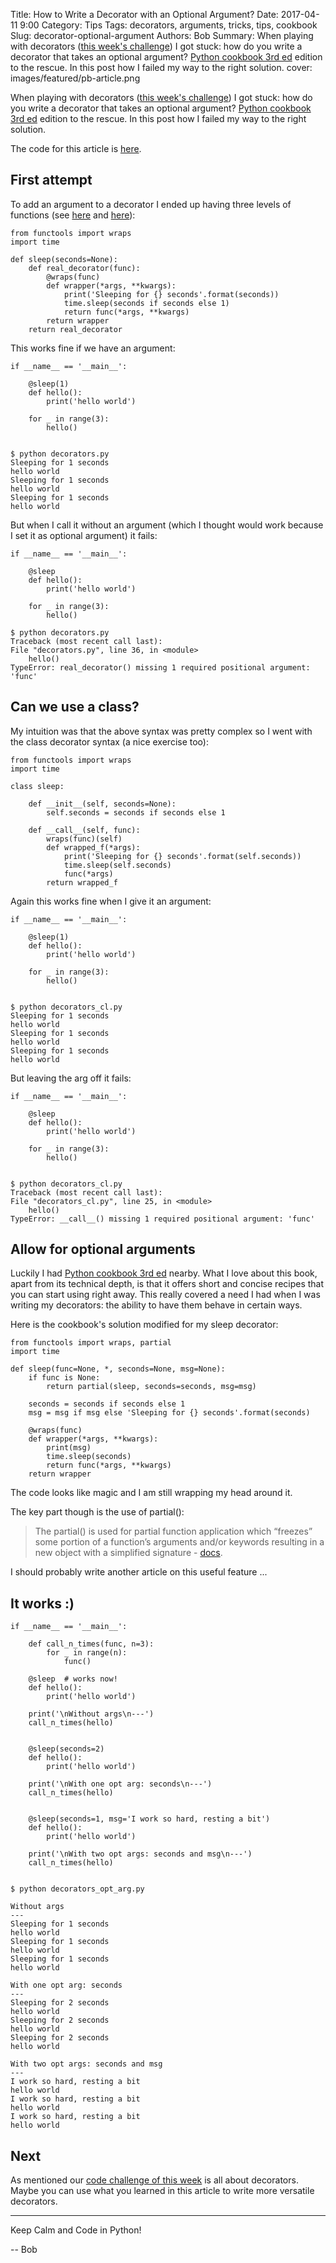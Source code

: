 Title: How to Write a Decorator with an Optional Argument?
Date: 2017-04-11 9:00
Category: Tips
Tags: decorators, arguments, tricks, tips, cookbook
Slug: decorator-optional-argument
Authors: Bob
Summary: When playing with decorators ([this week's challenge](http://pybit.es/codechallenge14.html)) I got stuck: how do you write a decorator that takes an optional argument? [Python cookbook 3rd ed](http://www.amazon.com/dp/1449340377/?tag=pyb0f-20) edition to the rescue. In this post how I failed my way to the right solution.
cover: images/featured/pb-article.png

When playing with decorators ([this week's challenge](http://pybit.es/codechallenge14.html)) I got stuck: how do you write a decorator that takes an optional argument? [Python cookbook 3rd ed](http://www.amazon.com/dp/1449340377/?tag=pyb0f-20) edition to the rescue. In this post how I failed my way to the right solution.

The code for this article is [here](https://github.com/pybites/blog_code/tree/master/decorator_opt_arg).

## First attempt

To add an argument to a decorator I ended up having three levels of functions (see [here](http://stackoverflow.com/questions/5929107/python-decorators-with-parameters) and [here](http://www.artima.com/weblogs/viewpost.jsp?thread=240845)):

	from functools import wraps
	import time

	def sleep(seconds=None):
		def real_decorator(func):
			@wraps(func)
			def wrapper(*args, **kwargs):
				print('Sleeping for {} seconds'.format(seconds))
				time.sleep(seconds if seconds else 1)
				return func(*args, **kwargs)
			return wrapper
		return real_decorator

This works fine if we have an argument:

	if __name__ == '__main__':

		@sleep(1)
		def hello():
			print('hello world')

		for _ in range(3):
			hello()


	$ python decorators.py
	Sleeping for 1 seconds
	hello world
	Sleeping for 1 seconds
	hello world
	Sleeping for 1 seconds
	hello world

But when I call it without an argument (which I thought would work because I set it as optional argument) it fails:

	if __name__ == '__main__':

		@sleep
		def hello():
			print('hello world')

		for _ in range(3):
			hello()

	$ python decorators.py
	Traceback (most recent call last):
	File "decorators.py", line 36, in <module>
		hello()
	TypeError: real_decorator() missing 1 required positional argument: 'func'

## Can we use a class?

My intuition was that the above syntax was pretty complex so I went with the class decorator syntax (a nice exercise too):

	from functools import wraps
	import time

	class sleep:

		def __init__(self, seconds=None):
			self.seconds = seconds if seconds else 1

		def __call__(self, func):
			wraps(func)(self)
			def wrapped_f(*args):
				print('Sleeping for {} seconds'.format(self.seconds))
				time.sleep(self.seconds)
				func(*args)
			return wrapped_f

Again this works fine when I give it an argument:

	if __name__ == '__main__':

		@sleep(1)
		def hello():
			print('hello world')

		for _ in range(3):
			hello()


	$ python decorators_cl.py
	Sleeping for 1 seconds
	hello world
	Sleeping for 1 seconds
	hello world
	Sleeping for 1 seconds
	hello world

But leaving the arg off it fails:

	if __name__ == '__main__':

		@sleep
		def hello():
			print('hello world')

		for _ in range(3):
			hello()


	$ python decorators_cl.py
	Traceback (most recent call last):
	File "decorators_cl.py", line 25, in <module>
		hello()
	TypeError: __call__() missing 1 required positional argument: 'func'

## Allow for optional arguments

Luckily I had [Python cookbook 3rd ed](http://www.amazon.com/dp/1449340377/?tag=pyb0f-20) nearby. What I love about this book, apart from its technical depth, is that it offers short and concise recipes that you can start using right away. This really covered a need I had when I was writing my decorators: the ability to have them behave in certain ways.

Here is the cookbook's solution modified for my sleep decorator:

	from functools import wraps, partial
	import time

	def sleep(func=None, *, seconds=None, msg=None):
		if func is None:
			return partial(sleep, seconds=seconds, msg=msg)

		seconds = seconds if seconds else 1
		msg = msg if msg else 'Sleeping for {} seconds'.format(seconds)

		@wraps(func)
		def wrapper(*args, **kwargs):
			print(msg)
			time.sleep(seconds)
			return func(*args, **kwargs)
		return wrapper

The code looks like magic and I am still wrapping my head around it. 

The key part though is the use of partial():

> The partial() is used for partial function application which “freezes” some portion of a function’s arguments and/or keywords resulting in a new object with a simplified signature - [docs](https://docs.python.org/3.6/library/functools.html#functools.partial).

I should probably write another article on this useful feature ...

## It works :)

	if __name__ == '__main__':

		def call_n_times(func, n=3):
			for _ in range(n):
				func()

		@sleep  # works now!
		def hello():
			print('hello world')

		print('\nWithout args\n---')
		call_n_times(hello)


		@sleep(seconds=2)
		def hello():
			print('hello world')

		print('\nWith one opt arg: seconds\n---')
		call_n_times(hello)


		@sleep(seconds=1, msg='I work so hard, resting a bit')
		def hello():
			print('hello world')

		print('\nWith two opt args: seconds and msg\n---')
		call_n_times(hello)


	$ python decorators_opt_arg.py

	Without args
	---
	Sleeping for 1 seconds
	hello world
	Sleeping for 1 seconds
	hello world
	Sleeping for 1 seconds
	hello world

	With one opt arg: seconds
	---
	Sleeping for 2 seconds
	hello world
	Sleeping for 2 seconds
	hello world
	Sleeping for 2 seconds
	hello world

	With two opt args: seconds and msg
	---
	I work so hard, resting a bit
	hello world
	I work so hard, resting a bit
	hello world
	I work so hard, resting a bit
	hello world

## Next

As mentioned our [code challenge of this week](http://pybit.es/codechallenge14.html) is all about decorators. Maybe you can use what you learned in this article to write more versatile decorators.

---

Keep Calm and Code in Python!

-- Bob
